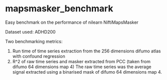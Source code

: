 # mapsmasker_benchmark
Easy benchmark on the performance of nilearn NiftiMapsMasker

Dataset used: ADHD200

Two benchmarking metrics:
1. Run time of time series extraction from the 256 dimensions difumo atlas with confound regression
2. R^2 of raw time series and masker extracted from PCC (taken from difumo 64 dimensions map 4)
   The raw time series was the average signal extracted using a binarised mask of difumo 64 dimensions map 4.

